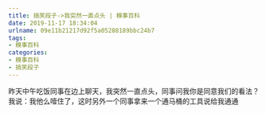 ```yaml
---
title: 搞笑段子->我突然一直点头 | 糗事百科
date: 2019-11-17 18:34:04
urlname: 09e11b21217d92f5a05288189bbc24b7
tags: 
- 糗事百科
categories:
- 糗事百科
- 搞笑段子
---
```

昨天中午吃饭同事在边上聊天，我突然一直点头，同事问我你是同意我们的看法？我说：我他么噎住了，这时另外一个同事拿来一个通马桶的工具说给我通通


